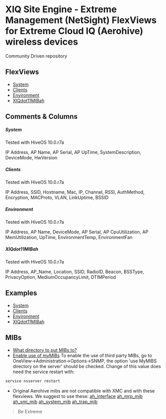# XIQ Site Engine - Extreme Management (NetSight) FlexViews for Extreme Cloud IQ (Aerohive) wireless devices

Community Driven repository


## FlexViews
* [System](tpl/XIQbasicsystem.tpl?raw=true)
* [Clients](tpl/XIQclients.tpl?raw=true)
* [Environment](tpl/XIQenvsystem.tpl?raw=true)
* [XIQdot11MIBah](tpl/XIQdot11MIBah.tpl?raw=true)

## Comments & Columns

##### System
Tested with HiveOS 10.0.r7a

IP Address, AP Name, AP Serial, AP UpTime, SystemDescription, DeviceMode, HwVersion

##### Clients
Tested with HiveOS 10.0.r7a

IP Address, SSID, Hostname, Mac, IP, Channel, RSSI, AuthMethod, Encryption, MACProto, VLAN, LinkUptime, BSSID

##### Environment
Tested with HiveOS 10.0.r7a

IP Address, AP Name, DeviceMode, AP Serial, AP CpuUtilization, AP MemUtilization, UpTime, EnvironmentTemp, EnvironmentFan

##### XIQdot11MIBah
Tested with HiveOS 10.0.r7a

IP Address, AP_Name, Location, SSID, RadioID, Beacon, BSSType, PrivacyOption, MediumOccupancyLimit, DTIMPeriod

## Examples
* [System](sample/XIQbasicsystem.PNG?raw=true)
* [Clients](sample/XIQclients.PNG?raw=true)
* [Environment](sample/XIQenvsystem.PNG?raw=true)
* [XIQdot11MIBah](sample/XIQdot11MIBah.PNG?raw=true)


## MIBs
* [What directory to put MIBs to?](https://extremeportal.force.com/ExtrArticleDetail?an=000080448)
* [Enable use of myMIBs](https://emc.extremenetworks.com/content/oneview/docs/admin/options/docs/ov_admin_options_snmp.html)
To enable the use of third party MIBs, go to OneView->Administration->Options->SNMP, the option 'use MyMIBS directory on the server' should be checked. Change of this value does need the service restart with:
```bash
service nsserver restart
```
* Original Aerohive mibs are not compatible with XMC and with these flexviews. We suggest to use these:
[ah_interface](mibs/ah_interface_mib.mib?raw=true)
[ah_mrp_mib](mibs/ah_mrp_mib.mib?raw=true)
[ah_smi_mib](mibs/ah_smi_mib.mib?raw=true)
[ah_system_mib](mibs/ah_system_mib.mib?raw=true)
[ah_trap_mib](mibs/ah_trap_mib.mib?raw=true)

>Be Extreme